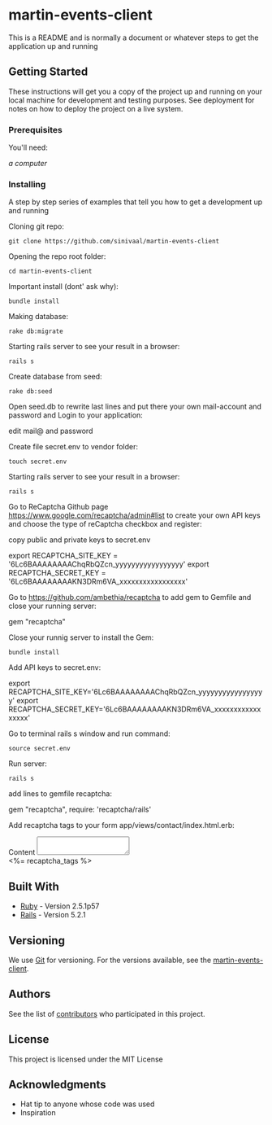 # martin-events-client

This is a README and is normally a document or whatever steps to get the application up and running

## Getting Started

These instructions will get you a copy of the project up and running on your local machine for development and testing purposes. See deployment for notes on how to deploy the project on a live system.


### Prerequisites

You'll need:

*a computer*

### Installing

A step by step series of examples that tell you how to get a development up and running

Cloning git repo:
```
git clone https://github.com/sinivaal/martin-events-client
```
Opening the repo root folder:
```
cd martin-events-client
```
Important install (dont' ask why):
```
bundle install
```
Making database:
```
rake db:migrate
```
Starting rails server to see your result in a browser:
```
rails s
```
Create database from seed:
```
rake db:seed
```
Open seed.db to rewrite last lines and put there your own mail-account and password and Login to your application:

edit mail@ and password 

Create file secret.env to vendor folder:
```
touch secret.env
```
Starting rails server to see your result in a browser:
```
rails s
```
Go to ReCaptcha Github page https://www.google.com/recaptcha/admin#list to create your own API keys and choose the type of reCaptcha checkbox and register:

copy public and private keys to secret.env

export RECAPTCHA_SITE_KEY  = '6Lc6BAAAAAAAAChqRbQZcn_yyyyyyyyyyyyyyyyy'
export RECAPTCHA_SECRET_KEY = '6Lc6BAAAAAAAAKN3DRm6VA_xxxxxxxxxxxxxxxxx'

Go to https://github.com/ambethia/recaptcha to add gem to Gemfile and close your running server:

gem "recaptcha"

Close your runnig server to install the Gem:
```
bundle install
```
Add API keys to secret.env:

export RECAPTCHA_SITE_KEY='6Lc6BAAAAAAAAChqRbQZcn_yyyyyyyyyyyyyyyyy'
export RECAPTCHA_SECRET_KEY='6Lc6BAAAAAAAAKN3DRm6VA_xxxxxxxxxxxxxxxxx'

Go to terminal rails s window and run command:
```
source secret.env
```
Run server:
```
rails s
```
add lines to gemfile recaptcha:

gem "recaptcha", require: 'recaptcha/rails'


Add recaptcha tags to your form app/views/contact/index.html.erb:

<div class="form-group">
    <label for="content">Content</label>
    <textarea name="content" class="form-control" id="content"></textarea>
</div>
<%= recaptcha_tags %>




## Built With

* [Ruby](https://www.ruby-lang.org/en/) - Version 2.5.1p57
* [Rails](https://rubyonrails.org/) - Version 5.2.1


## Versioning

We use [Git](https://git-scm.com/) for versioning. For the versions available, see the [martin-events-client](https://github.com/sinivaal/martin-events-client). 

## Authors

See the list of [contributors](https://github.com/sinivaal/martin-events-client/graphs/contributors) who participated in this project.

## License

This project is licensed under the MIT License

## Acknowledgments

* Hat tip to anyone whose code was used
* Inspiration


